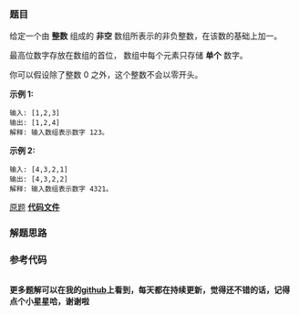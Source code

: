 ### 题目
给定一个由 **整数** 组成的 **非空** 数组所表示的非负整数，在该数的基础上加一。

最高位数字存放在数组的首位， 数组中每个元素只存储 **单个** 数字。

你可以假设除了整数 0 之外，这个整数不会以零开头。

**示例  1:**

    
    
    输入: [1,2,3]
    输出: [1,2,4]
    解释: 输入数组表示数字 123。
    

**示例  2:**

    
    
    输入: [4,3,2,1]
    输出: [4,3,2,2]
    解释: 输入数组表示数字 4321。
    

[原题](https://leetcode-cn.com/problems/plus-one/)    **[代码文件]()**


### 解题思路




### 参考代码

```go


```




**更多题解可以在我的[github](https://github.com/LZH139/leetcode_Go)上看到，每天都在持续更新，觉得还不错的话，记得点个小星星哈，谢谢啦**
